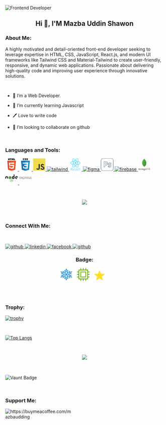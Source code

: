 

![Frontend Developer](https://media.licdn.com/dms/image/D5616AQHqEjta6hqrvw/profile-displaybackgroundimage-shrink_350_1400/0/1719914432085?e=1725494400&v=beta&t=RSiYrWBd1FF00LMHuMtGEYoufLJ3VY3IHQktRfrt1fc)

<h2 align="center">Hi  👋, I'M Mazba Uddin Shawon</h2>

<h3 align="left">About Me:</h3>
<p>A highly motivated and detail-oriented front-end developer seeking to leverage expertise in HTML, CSS, JavaScript, React.js, and modern UI frameworks like Tailwind CSS and Material-Tailwind to create user-friendly, responsive, and dynamic web applications. Passionate about delivering high-quality code and improving user experience through innovative solutions.</p>

 <br/>
 
- 👑 I’m a Web Developer.
- 🌱 I’m currently learning Javascript 
- 🖊️ Love to write code  
- 👯 I’m looking to collaborate on github

  <br/>

<h3 align="left">Languages and Tools:</h3>
     <p align="left">
        <a href="https://www.w3.org/html/" target="_blank"  rel="noreferrer">
          <img
            src="https://raw.githubusercontent.com/devicons/devicon/master/icons/html5/html5-original-wordmark.svg"
            alt="html5"
            width="40"
            height="40"
          margin-right="150"
          />
        </a>
        <a
          href="https://www.w3schools.com/css/"
          target="_blank"
          rel="noreferrer"
        >
          <img
            src="https://raw.githubusercontent.com/devicons/devicon/master/icons/css3/css3-original-wordmark.svg"
            alt="css3"
            width="40"
            height="40"
          />
        </a>
        <a
          href="https://developer.mozilla.org/en-US/docs/Web/JavaScript"
          target="_blank"
          rel="noreferrer"
        >
          <img
            src="https://raw.githubusercontent.com/devicons/devicon/master/icons/javascript/javascript-original.svg"
            alt="javascript"
            width="40"
            height="40"
          />
        </a>
        <a href="https://tailwindcss.com/" target="_blank" rel="noreferrer">
          <img
            src="https://www.vectorlogo.zone/logos/tailwindcss/tailwindcss-icon.svg"
            alt="tailwind"
            width="40"
            height="40"
          />
        </a>
        <a href="https://reactjs.org/" target="_blank" rel="noreferrer">
          <img
            src="https://raw.githubusercontent.com/devicons/devicon/master/icons/react/react-original-wordmark.svg"
            alt="react"
            width="40"
            height="40"
          />
        </a>
        <a href="https://www.figma.com/" target="_blank" rel="noreferrer">
          <img
            src="https://www.vectorlogo.zone/logos/figma/figma-icon.svg"
            alt="figma"
            width="40"
            height="40"
          />
        </a>
        <a href="https://www.photoshop.com/en" target="_blank" rel="noreferrer">
          <img
            src="https://raw.githubusercontent.com/devicons/devicon/master/icons/photoshop/photoshop-line.svg"
            alt="photoshop"
            width="40"
            height="40"
          />
        </a>
        <a href="https://firebase.google.com/" target="_blank" rel="noreferrer">
          <img
            src="https://www.vectorlogo.zone/logos/firebase/firebase-icon.svg"
            alt="firebase"
            width="40"
            height="40"
          />
        </a>
        <a href="https://www.mongodb.com/" target="_blank" rel="noreferrer">
          <img
            src="https://raw.githubusercontent.com/devicons/devicon/master/icons/mongodb/mongodb-original-wordmark.svg"
            alt="mongodb"
            width="40"
            height="40"
          />
        </a>
        <a href="https://nodejs.org" target="_blank" rel="noreferrer">
          <img
            src="https://raw.githubusercontent.com/devicons/devicon/master/icons/nodejs/nodejs-original-wordmark.svg"
            alt="nodejs"
            width="40"
            height="40"
          />
        </a>
        <a href="https://expressjs.com" target="_blank" rel="noreferrer">
          <img
            src="https://raw.githubusercontent.com/devicons/devicon/master/icons/express/express-original-wordmark.svg"
            alt="express"
            width="40"
            height="40"
          />
        </a>
      </p>

 <br/>
 

<p align="center"><img src="https://streak-stats.demolab.com/?user=Mazbauddin&theme=buefy&hide_border=false"></p>
 <br/>
<h3 align="left">Connect With Me:</h3>
 <br/>
<p align="left">
     <a href="https://github.com/Mazbauddin">
          <img src='https://cdn.jsdelivr.net/npm/simple-icons@3.0.1/icons/github.svg' alt='github' height='40'>
     </a>
      <a href="https://www.linkedin.com/in/mazba-uddin-784431174">
          <img src='https://cdn.jsdelivr.net/npm/simple-icons@3.0.1/icons/linkedin.svg' alt='linkedin' height='40'>
     </a>
      <a href="https://www.facebook.com/mazbashawon">
          <img src='https://cdn.jsdelivr.net/npm/simple-icons@3.0.1/icons/facebook.svg' alt='facebook' height='40'>
     </a>
      <a href="https://github.com/Mazbauddin">
          <img src='https://cdn.jsdelivr.net/npm/simple-icons@3.0.1/icons/github.svg' alt='github' height='40'>
     </a>
      <br/>


</p>

<h3 align="center">Badge:</h3>

<p align="center"><a href='https://archiveprogram.github.com/'><img src='https://raw.githubusercontent.com/acervenky/animated-github-badges/master/assets/acbadge.gif' width='40' height='40'></a> <a href='https://docs.github.com/en/developers'><img src='https://raw.githubusercontent.com/acervenky/animated-github-badges/master/assets/devbadge.gif' width='40' height='40'></a> <a href='https://stars.github.com/'><img src='https://raw.githubusercontent.com/acervenky/animated-github-badges/master/assets/starbadge.gif' width='35' height='35'></a> </p>
 <br/>
  <br/>

  <h3 align="left">Trophy:</h3>
  
[![trophy](https://github-profile-trophy.vercel.app/?username=Mazbauddin)](https://github.com/ryo-ma/github-profile-trophy)


 <br/>



[![Top Langs](https://github-readme-stats.vercel.app/api/top-langs/?username=Mazbauddin)](https://github.com/anuraghazra/github-readme-stats)

 <br/>

<p align="center"><img src="https://github-readme-stats.vercel.app/api?username=Mazbauddin&show_icons=true"></p>



 <br/>

![Vaunt Badge](https://api.vaunt.dev/v1/github/entities/Mazbauddin/contributions?format=svg&private=false)  

 <br/>

<h3 align="left">Support Me:</h3>
<p align="left"><a  href="https://buymeacoffee.com/mazbaudding"> <img align="left" src="https://cdn.buymeacoffee.com/buttons/v2/default-red.png" height="50" width="210" alt="https://buymeacoffee.com/mazbaudding" /></a></p><br><br>





